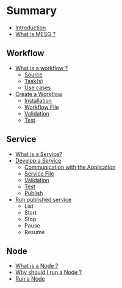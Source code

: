 # Summary

* [Introduction](README.md)
* [What is MESG ?](intro.md)

## Workflow

* [What is a workflow ?](./workflow/README.md)
  * [Source](./workflow/source.md)
  * [Task\(s\)](./workflow/task.md)
  * [Use cases](./workflow/use-case.md)
* [Create a Workflow](./workflow/cli/README.md)
  * [Installation](./workflow/cli/installation.md)
  * [Workflow File](./workflow/cli/file.md)
  * [Validation](./workflow/cli/validation.md)
  * [Test](./workflow/cli/test.md)

## Service

* [What is a Service?](./service/README.md)
* [Develop a Service](./service/create.md)
  * [Communication with the Application](service/test/communication-with-the-application.md)
  * [Service File](./service/configuration.md)
  * [Validation](service/validation.md)
  * [Test](service/test.md)
  * [Publish](./service/publish.md)
* [Run published service](service/run-published-service.md)
  * List
  * Start
  * Stop
  * Pause
  * Resume

## Node

* [What is a Node ?](./node/README.md)
* [Why should I run a Node ?](./node/why.md)
* [Run a Node](./installation/node.md)

